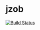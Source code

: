 # jzob

[![Build Status](https://travis-ci.org/zouyx/jzob.svg?branch=master)](https://travis-ci.org/zouyx/jzob)

